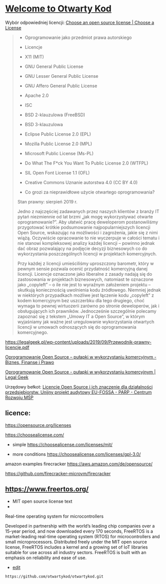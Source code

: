 # [Welcome to Otwarty Kod](https://www.otwartykod.pl/)


Wybór odpowiedniej licencji:
[Choose an open source license | Choose a License](https://choosealicense.com/)



> -   Oprogramowanie jako przedmiot prawa autorskiego
> -   Licencje
> 
> -   X11 (MIT)
> -   GNU General Public License
> -   GNU Lesser General Public License
> -   GNU Affero General Public License
> -   Apache 2.0
> -   ISC
> -   BSD 2-klauzulowa (FreeBSD)
> -   BSD 3-klauzulowa
> -   Eclipse Public License 2.0 (EPL)
> -   Mozilla Public License 2.0 (MPL)
> -   Microsoft Public License (Ms-PL)
> -   Do What The F\*ck You Want To Public License 2.0 (WTFPL)
> -   SIL Open Font License 1.1 (OFL)
> -   Creative Commons Uznanie autorstwa 4.0 (CC BY 4.0)
> 
> -   Co grozi za nieprawidłowe użycie otwartego oprogramowania?
> 
> Stan prawny: sierpień 2019 r.
> 
> Jedno z najczęściej zadawanych przez naszych klientów z branży IT pytań niezmiennie od lat brzmi „jak mogę wykorzystywać otwarte oprogramowanie?”. Aby ułatwić pracę deweloperom postanowiliśmy przygotować krótkie podsumowanie najpopularniejszych licencji Open Source, wskazując na możliwości i zagrożenia, jakie się z nimi wiążą. Oczywiście opracowanie to nie wyczerpuje w całości tematu i nie stanowi kompleksowej analizy każdej licencji – powinno jednak dać obraz pozwalający na podjęcie decyzji biznesowych co do wykorzystania poszczególnych licencji w projektach komercyjnych.
> 
> Przy każdej z licencji umieściliśmy uproszczony barometr, który w pewnym sensie pozwala ocenić przydatność komercyjną danej licencji. Licencje oznaczone jako liberalne z zasady nadają się do zastosowania w projektach biznesowych, natomiast te oznaczone jako „copyleft” – o ile nie jest to wyraźnym założeniem projektu – skutkują koniecznością uwolnienia kodu źródłowego. Niemniej jednak w niektórych przypadkach możliwe jest łączenie kodu „copyleft” z kodem komercyjnym bez uszczerbku dla tego drugiego, choć wymaga to pewnej wirtuozerii zarówno po stronie deweloperów, jak i obsługujących ich prawników. Jednocześnie szczególnie polecamy zapoznać się z tekstem „Umowy IT a Open Source”, w którym wyjaśniamy jak ważne jest uregulowanie wykorzystania otwartych licencji w umowach odnoszących się do oprogramowania komercyjnego.

https://legalgeek.pl/wp-content/uploads/2019/09/Przewodnik-prawny-licencje.pdf

[Oprogramowanie Open Source – pułapki w wykorzystaniu komercyjnym - Biznes, Finanse i Prawo](http://di.com.pl/oprogramowanie-open-source---pulapki-w-wykorzystaniu-komercyjnym-64618)

[Oprogramowanie Open Source - pułapki w wykorzystaniu komercyjnym | Legal Geek](https://legalgeek.pl/oprogramowanie-open-source-pulapki-w-wykorzystaniu-komercyjnym/)

Urzędowy bełkot:
[Licencje Open Source i ich znaczenie dla działalności przedsiębiorstw. Unijny projekt audytowy EU-FOSSA - PARP - Centrum Rozwoju MŚP](https://www.parp.gov.pl/component/content/article/56985:licencje-open-source-i-ich-znaczenie-dla-dzialalnosci-przedsiebiorstw-unijny-projekt-audytowy-eu-fossa)

## licence:

https://opensource.org/licenses

https://choosealicense.com/

+ simple
https://choosealicense.com/licenses/mit/

+ more conditions
https://choosealicense.com/licenses/gpl-3.0/



amazon examples
firecracker
https://aws.amazon.com/de/opensource/

https://github.com/firecracker-microvm/firecracker


##  https://www.freertos.org/
+ MIT open source license text
+
Real-time operating system for microcontrollers

Developed in partnership with the world’s leading chip companies over a 15-year period, and now downloaded every 170 seconds, FreeRTOS is a market-leading real-time operating system (RTOS) for microcontrollers and small microprocessors. Distributed freely under the MIT open source license, FreeRTOS includes a kernel and a growing set of IoT libraries suitable for use across all industry sectors. FreeRTOS is built with an emphasis on reliability and ease of use.


+ [edit](https://github.com/otwartykod/otwartykod/edit/main/README.md)

```
https://github.com/otwartykod/otwartykod.git
```

